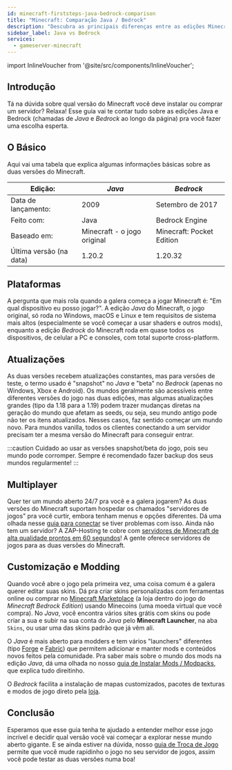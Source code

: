 ```yaml
---
id: minecraft-firststeps-java-bedrock-comparison
title: "Minecraft: Comparação Java / Bedrock"
description: "Descubra as principais diferenças entre as edições Minecraft Java e Bedrock para escolher a melhor versão para sua experiência de jogo → Saiba mais agora"
sidebar_label: Java vs Bedrock
services:
  - gameserver-minecraft
---
```


import InlineVoucher from '@site/src/components/InlineVoucher';

## Introdução

Tá na dúvida sobre qual versão do Minecraft você deve instalar ou comprar um servidor? Relaxa! Esse guia vai te contar tudo sobre as edições Java e Bedrock (chamadas de *Java* e *Bedrock* ao longo da página) pra você fazer uma escolha esperta.

<InlineVoucher />

## O Básico

Aqui vai uma tabela que explica algumas informações básicas sobre as duas versões do Minecraft.

| Edição:                       | *Java*                        | *Bedrock*                 |
| ------------------------------ | ----------------------------- | ------------------------- |
| Data de lançamento:            | 2009                          | Setembro de 2017          |
| Feito com:                    | Java                          | Bedrock Engine            |
| Baseado em:                   | Minecraft - o jogo original   | Minecraft: Pocket Edition |
| Última versão (na data)       | 1.20.2                        | 1.20.32                   |

## Plataformas

A pergunta que mais rola quando a galera começa a jogar Minecraft é: "Em qual dispositivo eu posso jogar?". A edição *Java* do Minecraft, o jogo original, só roda no Windows, macOS e Linux e tem requisitos de sistema mais altos (especialmente se você começar a usar shaders e outros mods), enquanto a edição *Bedrock* do Minecraft roda em quase todos os dispositivos, de celular a PC e consoles, com total suporte cross-platform.

## Atualizações

As duas versões recebem atualizações constantes, mas para versões de teste, o termo usado é "snapshot" no *Java* e "beta" no *Bedrock* (apenas no Windows, Xbox e Android). Os mundos geralmente são acessíveis entre diferentes versões do jogo nas duas edições, mas algumas atualizações grandes (tipo da 1.18 para a 1.19) podem trazer mudanças diretas na geração do mundo que afetam as seeds, ou seja, seu mundo antigo pode não ter os itens atualizados. Nesses casos, faz sentido começar um mundo novo. Para mundos vanilla, todos os clientes conectando a um servidor precisam ter a mesma versão do Minecraft para conseguir entrar.

:::caution 
Cuidado ao usar as versões snapshot/beta do jogo, pois seu mundo pode corromper. Sempre é recomendado fazer backup dos seus mundos regularmente!
:::

## Multiplayer

Quer ter um mundo aberto 24/7 pra você e a galera jogarem? As duas versões do Minecraft suportam hospedar os chamados "servidores de jogos" pra você curtir, embora tenham menus e opções diferentes. Dá uma olhada nesse [guia para conectar](minecraft-firststeps-connect.md) se tiver problemas com isso. Ainda não tem um servidor? A ZAP-Hosting te cobre com [servidores de Minecraft de alta qualidade prontos em 60 segundos](https://zap-hosting.com/en/minecraft-server-hosting/)! A gente oferece servidores de jogos para as duas versões do Minecraft.

## Customização e Modding

Quando você abre o jogo pela primeira vez, uma coisa comum é a galera querer editar suas skins. Dá pra criar skins personalizadas com ferramentas online ou comprar no [Minecraft Marketplace](https://www.minecraft.net/en-us/marketplace) (a loja dentro do jogo do *Minecraft Bedrock Edition*) usando Minecoins (uma moeda virtual que você compra). No *Java*, você encontra vários sites grátis com skins ou pode criar a sua e subir na sua conta do *Java* pelo **Minecraft Launcher**, na aba `Skins`, ou usar uma das skins padrão que já vêm ali.

O *Java* é mais aberto para modders e tem vários "launchers" diferentes (tipo [Forge](https://files.minecraftforge.net/net/minecraftforge/forge/) e [Fabric](https://fabricmc.net/use/installer/)) que permitem adicionar e manter mods e conteúdos novos feitos pela comunidade. Pra saber mais sobre o mundo dos mods na edição *Java*, dá uma olhada no nosso [guia de Instalar Mods / Modpacks](minecraft-forge-fabric-add-mods-modpacks.md), que explica tudo direitinho.

O *Bedrock* facilita a instalação de mapas customizados, pacotes de texturas e modos de jogo direto pela [loja](https://www.minecraft.net/en-us/catalog).

## Conclusão

Esperamos que esse guia tenha te ajudado a entender melhor esse jogo incrível e decidir qual versão você vai começar a explorar nesse mundo aberto gigante. E se ainda estiver na dúvida, nosso [guia de Troca de Jogo](gameserver-gameswitch.md) permite que você mude rapidinho o jogo no seu servidor de jogos, assim você pode testar as duas versões numa boa!

<InlineVoucher />